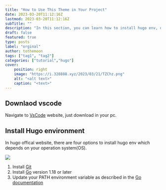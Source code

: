 ```yaml
---
title: "How to Use This Theme in Your Project"
date: 2023-03-20T11:12:16Z
lastmod: 2023-03-20T11:12:16Z
subTitle: ""
description: "In this section, you can learn how to install hugo env, download this theme and import to your project"
draft: false
featured: true
type: posts
label: "orginal"
author: tothemoon
tags: ["tag1", "tag2"]
categories: ["tutorial","hugo"]
cover:
    position: right
    image: "https://i.328888.xyz/2023/03/21/TZChz.png"
    alt: "<alt text>"
    caption: "<text>"
---
```

## Downlaod vscode
Navigate to [VsCode](https://code.visualstudio.com/) website, just download in your pc.

## Install Hugo environment
In hugo offical website, there are four options to install hugo env which depends on your operation system(OS).
<div class="polaroid" >
   <a data-fancybox="gallery" data-src="https://s1.ax1x.com/2023/03/20/ppN3i8g.png">
        <img src="https://s1.ax1x.com/2023/03/20/ppN3i8g.png"/>
    </a>
</div>


1. Install [Git](https://git-scm.com/book/en/v2/Getting-Started-Installing-Git)
2. Install [Go](https://go.dev/doc/install) version 1.18 or later
3. Update your PATH environment variable as described in the [Go documentation](https://go.dev/doc/code#Command)
